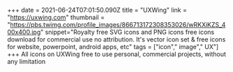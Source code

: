 +++
date = 2021-06-24T07:01:50.090Z
title = "UXWing"
link = "https://uxwing.com"
thumbnail = "https://pbs.twimg.com/profile_images/866713172308353026/wRKXiKZS_400x400.jpg"
snippet="Royalty free SVG icons and PNG icons free icons download for commercial use no attribution. It's vector icon set & free icons for website, powerpoint, android apps, etc"
tags = ["icon"," image"," UX"]
+++
All icons on UXWing free to  use personal, commercial projects, without any limitation
